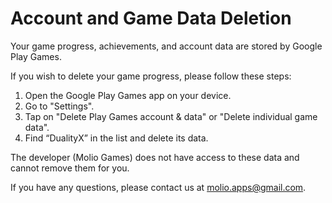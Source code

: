 # Account and Game Data Deletion

Your game progress, achievements, and account data are stored by Google Play Games.

If you wish to delete your game progress, please follow these steps:

1. Open the Google Play Games app on your device.
2. Go to "Settings".
3. Tap on "Delete Play Games account & data" or "Delete individual game data".
4. Find “DualityX” in the list and delete its data.

The developer (Molio Games) does not have access to these data and cannot remove them for you.

If you have any questions, please contact us at molio.apps@gmail.com.

